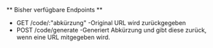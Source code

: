 ** Bisher verfügbare Endpoints ** 

- GET /code/:"abkürzung" -Original URL wird zurückgegeben
- POST /code/generate -Generiert Abkürzung und gibt diese zurück, wenn eine URL mitgegeben wird.
